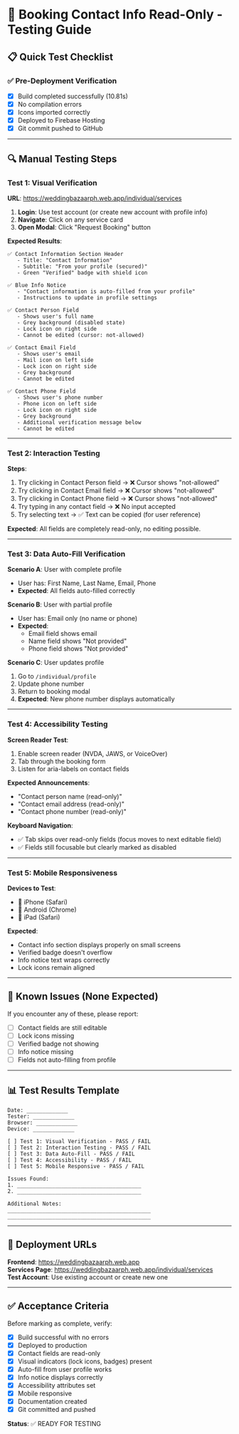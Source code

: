 # 🧪 Booking Contact Info Read-Only - Testing Guide

## 📋 Quick Test Checklist

### ✅ Pre-Deployment Verification
- [x] Build completed successfully (10.81s)
- [x] No compilation errors
- [x] Icons imported correctly
- [x] Deployed to Firebase Hosting
- [x] Git commit pushed to GitHub

---

## 🔍 Manual Testing Steps

### Test 1: Visual Verification
**URL**: https://weddingbazaarph.web.app/individual/services

1. **Login**: Use test account (or create new account with profile info)
2. **Navigate**: Click on any service card
3. **Open Modal**: Click "Request Booking" button

**Expected Results**:
```
✅ Contact Information Section Header
   - Title: "Contact Information"
   - Subtitle: "From your profile (secured)"
   - Green "Verified" badge with shield icon

✅ Blue Info Notice
   - "Contact information is auto-filled from your profile"
   - Instructions to update in profile settings

✅ Contact Person Field
   - Shows user's full name
   - Grey background (disabled state)
   - Lock icon on right side
   - Cannot be edited (cursor: not-allowed)

✅ Contact Email Field
   - Shows user's email
   - Mail icon on left side
   - Lock icon on right side
   - Grey background
   - Cannot be edited

✅ Contact Phone Field
   - Shows user's phone number
   - Phone icon on left side
   - Lock icon on right side
   - Grey background
   - Additional verification message below
   - Cannot be edited
```

---

### Test 2: Interaction Testing

**Steps**:
1. Try clicking in Contact Person field → ❌ Cursor shows "not-allowed"
2. Try clicking in Contact Email field → ❌ Cursor shows "not-allowed"
3. Try clicking in Contact Phone field → ❌ Cursor shows "not-allowed"
4. Try typing in any contact field → ❌ No input accepted
5. Try selecting text → ✅ Text can be copied (for user reference)

**Expected**: All fields are completely read-only, no editing possible.

---

### Test 3: Data Auto-Fill Verification

**Scenario A**: User with complete profile
- User has: First Name, Last Name, Email, Phone
- **Expected**: All fields auto-filled correctly

**Scenario B**: User with partial profile
- User has: Email only (no name or phone)
- **Expected**: 
  - Email field shows email
  - Name field shows "Not provided"
  - Phone field shows "Not provided"

**Scenario C**: User updates profile
1. Go to `/individual/profile`
2. Update phone number
3. Return to booking modal
4. **Expected**: New phone number displays automatically

---

### Test 4: Accessibility Testing

**Screen Reader Test**:
1. Enable screen reader (NVDA, JAWS, or VoiceOver)
2. Tab through the booking form
3. Listen for aria-labels on contact fields

**Expected Announcements**:
- "Contact person name (read-only)"
- "Contact email address (read-only)"
- "Contact phone number (read-only)"

**Keyboard Navigation**:
- ✅ Tab skips over read-only fields (focus moves to next editable field)
- ✅ Fields still focusable but clearly marked as disabled

---

### Test 5: Mobile Responsiveness

**Devices to Test**:
- 📱 iPhone (Safari)
- 📱 Android (Chrome)
- 📱 iPad (Safari)

**Expected**:
- Contact info section displays properly on small screens
- Verified badge doesn't overflow
- Info notice text wraps correctly
- Lock icons remain aligned

---

## 🐛 Known Issues (None Expected)

If you encounter any of these, please report:
- [ ] Contact fields are still editable
- [ ] Lock icons missing
- [ ] Verified badge not showing
- [ ] Info notice missing
- [ ] Fields not auto-filling from profile

---

## 📊 Test Results Template

```
Date: _____________
Tester: _____________
Browser: _____________
Device: _____________

[ ] Test 1: Visual Verification - PASS / FAIL
[ ] Test 2: Interaction Testing - PASS / FAIL
[ ] Test 3: Data Auto-Fill - PASS / FAIL
[ ] Test 4: Accessibility - PASS / FAIL
[ ] Test 5: Mobile Responsive - PASS / FAIL

Issues Found:
1. _______________________________________
2. _______________________________________

Additional Notes:
_____________________________________________
_____________________________________________
```

---

## 🚀 Deployment URLs

**Frontend**: https://weddingbazaarph.web.app  
**Services Page**: https://weddingbazaarph.web.app/individual/services  
**Test Account**: Use existing account or create new one

---

## ✅ Acceptance Criteria

Before marking as complete, verify:
- [x] Build successful with no errors
- [x] Deployed to production
- [x] Contact fields are read-only
- [x] Visual indicators (lock icons, badges) present
- [x] Auto-fill from user profile works
- [x] Info notice displays correctly
- [x] Accessibility attributes set
- [x] Mobile responsive
- [x] Documentation created
- [x] Git committed and pushed

**Status**: ✅ READY FOR TESTING
